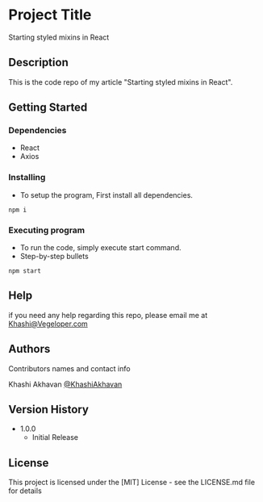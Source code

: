 # Project Title

Starting styled mixins in React

## Description

This is the code repo of my article "Starting styled mixins in React".

## Getting Started

### Dependencies

* React
* Axios

### Installing

* To setup the program, First install all dependencies.
```
npm i
```

### Executing program

* To run the code, simply execute start command.
* Step-by-step bullets
```
npm start
```

## Help

if you need any help regarding this repo, please email me at Khashi@Vegeloper.com

## Authors

Contributors names and contact info

Khashi Akhavan [@KhashiAkhavan](https://www.linkedin.com/in/khashi-akhavan)  

## Version History

* 1.0.0
    * Initial Release

## License

This project is licensed under the [MIT] License - see the LICENSE.md file for details
